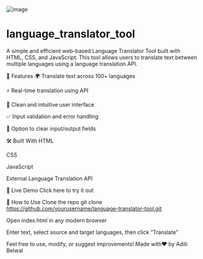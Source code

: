 ![image](https://github.com/user-attachments/assets/3cb53416-1849-4ba0-8b89-47cde16ac7e0)
# language_translator_tool
A simple and efficient web-based Language Translator Tool built with HTML, CSS, and JavaScript. This tool allows users to translate text between multiple languages using a language translation API.

🔑 Features
🌍 Translate text across 100+ languages

⚡ Real-time translation using API

🧠 Clean and intuitive user interface

✅ Input validation and error handling

🧹 Option to clear input/output fields

🛠️ Built With
HTML

CSS

JavaScript

External Language Translation API 

🚀 Live Demo
Click here to try it out 

📁 How to Use
Clone the repo
git clone https://github.com/yourusername/language-translator-tool.git

Open index.html in any modern browser

Enter text, select source and target languages, then click “Translate”

Feel free to use, modify, or suggest improvements!
Made with❤️ by Aditi Belwal 

